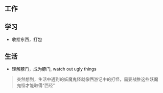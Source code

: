 ## 工作

## 学习
- 收拾东西，打包

## 生活
  
- 理解豚门，成为豚门, watch out ugly things

> 突然想到，生活中遇到的妖魔鬼怪就像西游记中的打怪，需要战胜这些妖魔鬼怪才能取得“西经”
